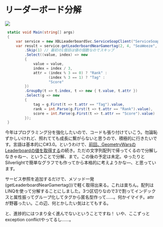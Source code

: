 # リーダーボード分解

<p class="noindent">
	<img src="http://neue.cc/wp-content/uploads/image/geoleaderboardlinq.jpg">
</p>

```csharp
 static void Main(string[] args)
 {
     var service = new XBLLeaderboardSvc.ServiceSoapClient("ServiceSoap");
     var result = service.getLeaderboardNearGamertag(2, 4, "SeaWeeze", 10)
         .Skip(1) // 最初の1個目は値の個数なのでスキップ
         .Select((value, index) => new
         {
             value = value,
             index = index / 3,
             attr = (index % 3 == 0) ? "Rank" :
                    (index % 3 == 1) ? "Tag" :
                    "Score"
         })
         .GroupBy(t => t.index, t => new { t.value, t.attr })
         .Select(g => new
         {
             tag = g.First(t => t.attr == "Tag").value,
             rank = int.Parse(g.First(t => t.attr == "Rank").value),
             score = int.Parse(g.First(t => t.attr == "Score").value)
         });
 }
```

今年はプログラミング分を強化したいので、コードも張り付けていこう。勿論恥ずかしいけれど、照れてても成長に繋がらないと思うので、積極的に行きたいです。言語は基本的にC#3.0。というわけで、[前回、GeometryWarsのLeaderboardの値を取得する](http://neue.cc/2009/01/05_126.html "neue cc - GeometryWars Leaderboard API")の続き。ただの文字列配列で帰ってくるので分解しなきゃねー、ということで分解、まで。この後の予定は未定。ゆったりとSilverlightで簡単なグラフでも作ってから本格的に考えようかな―、と思っています。

サービス参照を追加するだけで、メソッド一発(getLeaderboardNearGamertag())で軽く取得出来る。これは楽ちん。配列はLINQを使って分解することにしました。3つ区切りなので3で割ってインデックスと属性振ってグループ化してタグから匿名型作って……。何かイマイチ。attrが野暮ったい。この辺、何とかしたい気はとてもする。

と、進捗的にはつまり全く進んでないということですね！ いや、ここずっとexception conflictやってるし……。
